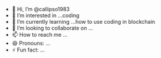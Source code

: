 - 👋 Hi, I’m @callipso1983
- 👀 I’m interested in ...coding 
- 🌱 I’m currently learning ...how to use coding in blockchain
- 💞️ I’m looking to collaborate on ...
- 📫 How to reach me ...
- 😄 Pronouns: ...
- ⚡ Fun fact: ...

<!---
callipso1983/callipso1983 is a ✨ special ✨ repository because its `README.md` (this file) appears on your GitHub profile.
You can click the Preview link to take a look at your changes.
--->
